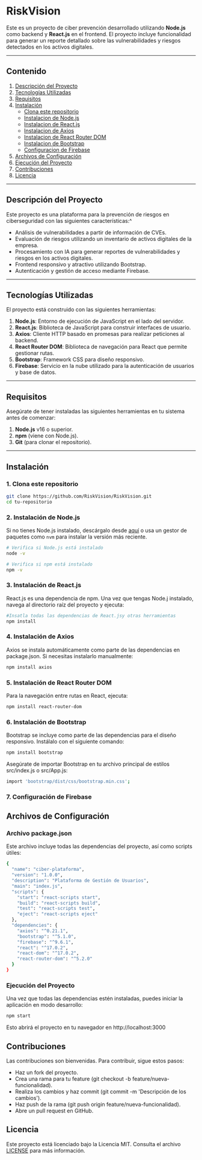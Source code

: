# RiskVision

Este es un proyecto de ciber prevención desarrollado utilizando **Node.js** como backend y **React.js** en el frontend. El proyecto incluye funcionalidad para generar un reporte detallado sobre las vulnerabilidades y riesgos detectados en los activos digitales.

---

## Contenido

1. [Descripción del Proyecto](#descripción-del-proyecto)
2. [Tecnologías Utilizadas](#tecnologías-utilizadas)
3. [Requisitos](#requisitos)
4. [Instalación](#instalación)
   - [Clona este repositorio](#1-clona-este-repositorio)
   - [Instalacion de Node.js](#2-instalación-de-nodejs)
   - [Instalacion de React.js](#3-instalación-de-reactjs)
   - [Instalacion de Axios](#4-instalación-de-axios)
   - [Instalacion de React Router DOM](#5-instalación-de-react-router-dom)
   - [Instalacion de Bootstrap](#6-instalación-de-bootstrap)
   - [Configuracion de Firebase](#7-configuración-de-firebase)
5. [Archivos de Configuración](#archivos-de-configuración)
6. [Ejecución del Proyecto](#ejecución-del-proyecto)
7. [Contribuciones](#contribuciones)
8. [Licencia](#licencia)

---

## Descripción del Proyecto

Este proyecto es una plataforma para la prevención de riesgos en ciberseguridad con las siguientes características:^

  - Análisis de vulnerabilidades a partir de información de CVEs.
  - Evaluación de riesgos utilizando un inventario de activos digitales de la empresa.
  - Procesamiento con IA para generar reportes de vulnerabilidades y riesgos en los activos digitales.
  - Frontend responsivo y atractivo utilizando Bootstrap.
  - Autenticación y gestión de acceso mediante Firebase.
  
---

## Tecnologías Utilizadas

El proyecto está construido con las siguientes herramientas:

1. **Node.js**: Entorno de ejecución de JavaScript en el lado del servidor.
2. **React.js**: Biblioteca de JavaScript para construir interfaces de usuario.
3. **Axios**: Cliente HTTP basado en promesas para realizar peticiones al backend.
4. **React Router DOM**: Biblioteca de navegación para React que permite gestionar rutas.
5. **Bootstrap**: Framework CSS para diseño responsivo.
6. **Firebase**: Servicio en la nube utilizado para la autenticación de usuarios y base de datos.

---

## Requisitos

Asegúrate de tener instaladas las siguientes herramientas en tu sistema antes de comenzar:

1. **Node.js** v16 o superior.  
2. **npm** (viene con Node.js).
3. **Git** (para clonar el repositorio).

---

## Instalación

### 1. Clona este repositorio

```bash
git clone https://github.com/RiskVision/RiskVision.git
cd tu-repositorio

```

### 2. Instalación de Node.js

Si no tienes Node.js instalado, descárgalo desde [aquí](https://nodejs.org/en/download/) o usa un gestor de paquetes como `nvm` para instalar la versión más reciente.

```bash
# Verifica si Node.js está instalado
node -v

# Verifica si npm está instalado
npm -v

```

### 3. Instalación de React.js

React.js es una dependencia de npm. Una vez que tengas Node.j instalado, navega al directorio raíz del proyecto y ejecuta:

```bash
#Insatla todas las dependencias de React.jsy otras herramientas
npm install

```

### 4. Instalación de Axios

Axios se instala automáticamente como parte de las dependencias en package.json. Si necesitas instalarlo manualmente: 

```bash
npm install axios

```

### 5. Instalación de React Router DOM

Para la navegación entre rutas en React, ejecuta:

```bash
npm install react-router-dom

```

### 6. Instalación de Bootstrap

Bootstrap se incluye como parte de las dependencias para el diseño responsivo. Instálalo con el siguiente comando:

```bash
npm install bootstrap

```

Asegúrate de importar Bootstrap en tu archivo principal de estilos src/index.js o src/App.js:

```bash
import 'bootstrap/dist/css/bootstrap.min.css';

```

### 7. Configuración de Firebase

## Archivos de Configuración

### Archivo package.json

Este archivo incluye todas las dependencias del proyecto, así como scripts útiles:

```bash
{
  "name": "ciber-plataforma",
  "version": "1.0.0",
  "description": "Plataforma de Gestión de Usuarios",
  "main": "index.js",
  "scripts": {
    "start": "react-scripts start",
    "build": "react-scripts build",
    "test": "react-scripts test",
    "eject": "react-scripts eject"
  },
  "dependencies": {
    "axios": "^0.21.1",
    "bootstrap": "^5.1.0",
    "firebase": "^9.6.1",
    "react": "^17.0.2",
    "react-dom": "^17.0.2",
    "react-router-dom": "^5.2.0"
  }
}

```

### Ejecución del Proyecto

Una vez que todas las dependencias estén instaladas, puedes iniciar la aplicación en modo desarrollo:

```bash
npm start

```

Esto abrirá el proyecto en tu navegador en http://localhost:3000

## Contribuciones

Las contribuciones son bienvenidas. Para contribuir, sigue estos pasos:

  - Haz un fork del proyecto.
  - Crea una rama para tu feature (git checkout -b feature/nueva-funcionalidad).
  - Realiza los cambios y haz commit (git commit -m 'Descripción de los cambios').
  - Haz push de la rama (git push origin feature/nueva-funcionalidad).
  - Abre un pull request en GitHub.

## Licencia

Este proyecto está licenciado bajo la Licencia MIT. Consulta el archivo [LICENSE](./LICENSE) para más información.